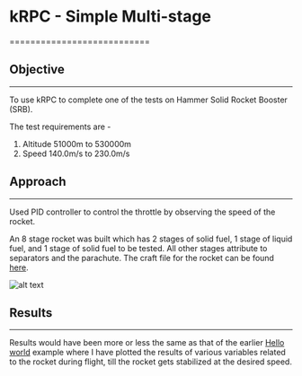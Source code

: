 # kRPC - Simple Multi-stage
===========================

## Objective
------------
To use kRPC to complete one of the tests on Hammer Solid Rocket Booster (SRB).

The test requirements are -

  1. Altitude 51000m to 530000m
  2. Speed 140.0m/s to 230.0m/s

## Approach
-----------
Used PID controller to control the throttle by observing the speed of the rocket.

An 8 stage rocket was built which has 2 stages of solid fuel, 1 stage of liquid fuel,
and 1 stage of solid fuel to be tested. All other stages attribute to separators and
the parachute. The craft file for the rocket can be found [here](https://github.com/amoghskulkarni/kRPC-Projects/blob/master/SimpleMultiStage/Hammer_solid_fuel_test_2.craft).

![alt text](images/2016-12-30.png "The rocket")

## Results
----------
Results would have been more or less the same as that of the earlier [Hello world](https://github.com/amoghskulkarni/kRPC-Projects/tree/master/HelloWorld) example
where I have plotted the results of various variables related to the rocket during
flight, till the rocket gets stabilized at the desired speed.
